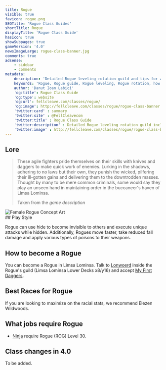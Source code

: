 ```yaml
---
title: Rogue
visible: true
favicon: rogue.png
SEOTitle: 'Rogue Class Guides'
shortTitle: Rogue
displayTitle: 'Rogue Class Guide'
hasIcon: true
showSubpages: true
gameVersion: '4.0'
newsImageLarge: rogue-class-banner.jpg
comments: true
adsense:
    - sidebar
    - comments
metadata:
    description: 'Detailed Rogue leveling rotation guild and tips for a better class understanding.'
    keywords: 'Rogue, Rogue guide, Rogue leveling, Rogue rotation, how to become an Rogue'
    author: 'Danut Ioan Labici'
    'og:title': Rogue Class Guide
    'og:type': website
    'og:url': fellcleave.com/classes/rogue/
    'og:image': http://fellcleave.com/classes/rogue/rogue-class-banner.jpg
    'twitter:card' : summary
    'twitter:site' : @FellCleavecom
    'twitter:title' : Rogue Class Guide
    'twitter:description' : Detailed Rogue leveling rotation guild including detailed Hunting Logs for each rank.
    'twitter:image' : http://fellcleave.com/classes/rogue/rogue-class-banner.jpg   
---
```


## Lore
<div class="row">
  <div class="col-md-6">
      <blockquote>
          <p>These agile fighters pride themselves on their skills with knives and daggers to make quick work of enemies. Lurking in the shadows, adhering to no laws but their own, they punish the wicked, pilfering their ill-gotten gains and delivering them to the downtrodden masses. Thought by many to be mere common criminals, some would say they play an unseen hand in maintaining order in the buccaneer's haven of Limsa Lominsa.</p>
          <footer>Taken from the <cite title="Source Title">game description</cite></footer>
    </blockquote>
  </div>
  
  <div class="col-md-4">
      <img src="http://fellcleave.com/user/pages/03.classes/rogue/rogue-concept-art.png" alt="Female Rogue Concept Art">
  </div>   
</div>
## Play Style

Rogue can use hide to become invisible to others and execute unique attacks while hidden. Additionally, Rogues move faster, take reduced fall damage and apply various types of poisons to their weapons.

## How to become a Rogue
You can become a Rogue in Limsa Lominsa. Talk to [Lonwoerd](http://xivdb.com/npc/1009944/lonwoerd) inside the Rogue's guild (Limsa Lominsa Lower Decks x8/y16) and accept [My First Daggers](http://xivdb.com/quest/65638/my+first+daggers). 

## Best Races for Rogue
If you are looking to maximize on the racial stats, we recommend Elezen Wildwoods. 

## What jobs require Rogue
* [Ninja](http://fellcleave.com/jobs/ninja) require Rogue (ROG) Level 30.

## Class changes in 4.0
To be added.
